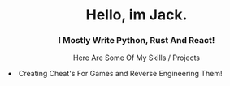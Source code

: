 <h1 align="center">Hello, im Jack.</h1>
<h3 align="center">I Mostly Write Python, Rust And React!</h3>
<p align="center">Here Are Some Of My Skills / Projects</p>
<h
<ul>
  <li>
    Creating Cheat's For Games and Reverse Engineering Them!
  </li>
</ul>
